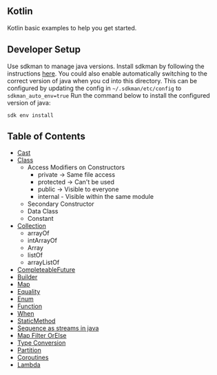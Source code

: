 ## Kotlin
Kotlin basic examples to help you get started.

## Developer Setup

Use sdkman to manage java versions. Install sdkman by following the instructions [here](https://sdkman.io/install).
You could also enable automatically switching to the correct version of java when you cd into this directory.
This can be configured by updating the config in `~/.sdkman/etc/config` to `sdkman_auto_env=true`
Run the command below to install the configured version of java:

    sdk env install


## Table of Contents

* [Cast](src/main/kotlin/Cast.kt)
* [Class](src/main/kotlin/Class.kt)
  * Access Modifiers on Constructors
    * private -> Same file access
    * protected -> Can't be used
    * public -> Visible to everyone
    * internal - Visible within the same module
  * Secondary Constructor
  * Data Class
  * Constant
* [Collection](src/main/kotlin/Collection.kt)
  * arrayOf
  * intArrayOf
  * Array
  * listOf
  * arrayListOf
* [CompleteableFuture](src/main/kotlin/CompletableFuture.kt)
* [Builder](src/main/kotlin/Builder.kt)
* [Map](src/main/kotlin/Map.kt)
* [Equality](src/main/kotlin/Equality.kt)
* [Enum](src/main/kotlin/Enum.kt)
* [Function](src/main/kotlin/Function.kt)
* [When](src/main/kotlin/When.kt)
* [StaticMethod](src/main/kotlin/StaticMethod.kt)
* [Sequence as streams in java](src/main/kotlin/Sequence.kt)
* [Map Filter OrElse](src/main/kotlin/MapFilterOrElse.kt)
* [Type Conversion](src/main/kotlin/TypeConversion.kt)
* [Partition](src/main/kotlin/Partition.kt)
* [Coroutines](src/main/kotlin/Coroutines.kt)
* [Lambda](src/main/kotlin/AnonymousFunctions.kt)
